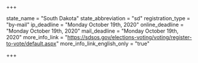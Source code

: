 +++

state_name = "South Dakota"
state_abbreviation = "sd"
registration_type = "by-mail"
ip_deadline = "Monday October 19th, 2020"
online_deadline = "Monday October 19th, 2020"
mail_deadline = "Monday October 19th, 2020"
more_info_link = "https://sdsos.gov/elections-voting/voting/register-to-vote/default.aspx"
more_info_link_english_only = "true"

+++